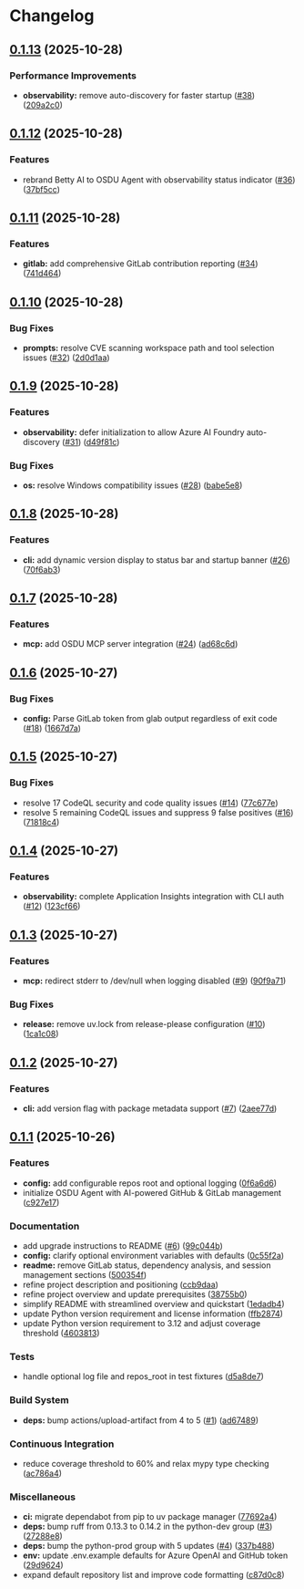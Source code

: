 # Changelog

## [0.1.13](https://github.com/danielscholl/osdu-agent/compare/osdu-agent-v0.1.12...osdu-agent-v0.1.13) (2025-10-28)


### Performance Improvements

* **observability:** remove auto-discovery for faster startup ([#38](https://github.com/danielscholl/osdu-agent/issues/38)) ([209a2c0](https://github.com/danielscholl/osdu-agent/commit/209a2c07ecf536b44878e355cc2ee4683bc8b15f))

## [0.1.12](https://github.com/danielscholl/osdu-agent/compare/osdu-agent-v0.1.11...osdu-agent-v0.1.12) (2025-10-28)


### Features

* rebrand Betty AI to OSDU Agent with observability status indicator ([#36](https://github.com/danielscholl/osdu-agent/issues/36)) ([37bf5cc](https://github.com/danielscholl/osdu-agent/commit/37bf5ccd77eb2936aa3fd6208c96ee79bed1be5c))

## [0.1.11](https://github.com/danielscholl/osdu-agent/compare/osdu-agent-v0.1.10...osdu-agent-v0.1.11) (2025-10-28)


### Features

* **gitlab:** add comprehensive GitLab contribution reporting ([#34](https://github.com/danielscholl/osdu-agent/issues/34)) ([741d464](https://github.com/danielscholl/osdu-agent/commit/741d464d474b27efe5ee797405c5f3c397b9ec93))

## [0.1.10](https://github.com/danielscholl/osdu-agent/compare/osdu-agent-v0.1.9...osdu-agent-v0.1.10) (2025-10-28)


### Bug Fixes

* **prompts:** resolve CVE scanning workspace path and tool selection issues ([#32](https://github.com/danielscholl/osdu-agent/issues/32)) ([2d0d1aa](https://github.com/danielscholl/osdu-agent/commit/2d0d1aa113a771f158bd1d53572d7df20f55727f))

## [0.1.9](https://github.com/danielscholl/osdu-agent/compare/osdu-agent-v0.1.8...osdu-agent-v0.1.9) (2025-10-28)


### Features

* **observability:** defer initialization to allow Azure AI Foundry auto-discovery ([#31](https://github.com/danielscholl/osdu-agent/issues/31)) ([d49f81c](https://github.com/danielscholl/osdu-agent/commit/d49f81ceba9fbb57ee85e110ed5acf9d9e99a9ae))


### Bug Fixes

* **os:** resolve Windows compatibility issues ([#28](https://github.com/danielscholl/osdu-agent/issues/28)) ([babe5e8](https://github.com/danielscholl/osdu-agent/commit/babe5e8bb8d58c27e62bc2f8227453101e41e6a7))

## [0.1.8](https://github.com/danielscholl/osdu-agent/compare/osdu-agent-v0.1.7...osdu-agent-v0.1.8) (2025-10-28)


### Features

* **cli:** add dynamic version display to status bar and startup banner ([#26](https://github.com/danielscholl/osdu-agent/issues/26)) ([70f6ab3](https://github.com/danielscholl/osdu-agent/commit/70f6ab32c93894a7fef359f0581cf5b2df647a23))

## [0.1.7](https://github.com/danielscholl/osdu-agent/compare/osdu-agent-v0.1.6...osdu-agent-v0.1.7) (2025-10-28)


### Features

* **mcp:** add OSDU MCP server integration ([#24](https://github.com/danielscholl/osdu-agent/issues/24)) ([ad68c6d](https://github.com/danielscholl/osdu-agent/commit/ad68c6dd6a14ebd2060f9cb1ba60b4b3d22f3609))

## [0.1.6](https://github.com/danielscholl/osdu-agent/compare/osdu-agent-v0.1.5...osdu-agent-v0.1.6) (2025-10-27)


### Bug Fixes

* **config:** Parse GitLab token from glab output regardless of exit code ([#18](https://github.com/danielscholl/osdu-agent/issues/18)) ([1667d7a](https://github.com/danielscholl/osdu-agent/commit/1667d7a507d8e1df4c7a757e6e54f7506cebceb1))

## [0.1.5](https://github.com/danielscholl/osdu-agent/compare/osdu-agent-v0.1.4...osdu-agent-v0.1.5) (2025-10-27)


### Bug Fixes

* resolve 17 CodeQL security and code quality issues ([#14](https://github.com/danielscholl/osdu-agent/issues/14)) ([77c677e](https://github.com/danielscholl/osdu-agent/commit/77c677e4d7023ec5a17238966ce098afc0b64440))
* resolve 5 remaining CodeQL issues and suppress 9 false positives ([#16](https://github.com/danielscholl/osdu-agent/issues/16)) ([71818c4](https://github.com/danielscholl/osdu-agent/commit/71818c4fb9b07ce03993fe749681e425fceca3b1))

## [0.1.4](https://github.com/danielscholl/osdu-agent/compare/osdu-agent-v0.1.3...osdu-agent-v0.1.4) (2025-10-27)


### Features

* **observability:** complete Application Insights integration with CLI auth ([#12](https://github.com/danielscholl/osdu-agent/issues/12)) ([123cf66](https://github.com/danielscholl/osdu-agent/commit/123cf66e06698aed97d92c7f4ae9471ec238ccf7))

## [0.1.3](https://github.com/danielscholl/osdu-agent/compare/osdu-agent-v0.1.2...osdu-agent-v0.1.3) (2025-10-27)


### Features

* **mcp:** redirect stderr to /dev/null when logging disabled ([#9](https://github.com/danielscholl/osdu-agent/issues/9)) ([90f9a71](https://github.com/danielscholl/osdu-agent/commit/90f9a7189f268ae2f398b63793bb5fed015c8de3))


### Bug Fixes

* **release:** remove uv.lock from release-please configuration ([#10](https://github.com/danielscholl/osdu-agent/issues/10)) ([1ca1c08](https://github.com/danielscholl/osdu-agent/commit/1ca1c08b83f825036db3373f28cf32cd82ede64f))

## [0.1.2](https://github.com/danielscholl/osdu-agent/compare/osdu-agent-v0.1.1...osdu-agent-v0.1.2) (2025-10-27)


### Features

* **cli:** add version flag with package metadata support ([#7](https://github.com/danielscholl/osdu-agent/issues/7)) ([2aee77d](https://github.com/danielscholl/osdu-agent/commit/2aee77d5bf8c3f906097ae54a40fd817b03a2a2e))

## [0.1.1](https://github.com/danielscholl/osdu-agent/compare/osdu-agent-v0.1.0...osdu-agent-v0.1.1) (2025-10-26)


### Features

* **config:** add configurable repos root and optional logging ([0f6a6d6](https://github.com/danielscholl/osdu-agent/commit/0f6a6d6c138d69ac2f342518d1a8e260bc23429f))
* initialize OSDU Agent with AI-powered GitHub & GitLab management ([c927e17](https://github.com/danielscholl/osdu-agent/commit/c927e173a3b9d4e12d714d1da93045a67e9994f0))


### Documentation

* add upgrade instructions to README ([#6](https://github.com/danielscholl/osdu-agent/issues/6)) ([99c044b](https://github.com/danielscholl/osdu-agent/commit/99c044b40a5ceef3504b0d1e3c2400ead8d77878))
* **config:** clarify optional environment variables with defaults ([0c55f2a](https://github.com/danielscholl/osdu-agent/commit/0c55f2aa82cd3ea7e166ac91348bde6d0bfccde0))
* **readme:** remove GitLab status, dependency analysis, and session management sections ([500354f](https://github.com/danielscholl/osdu-agent/commit/500354fdcb6a6b8b5c702fb4530e6c4fb194a834))
* refine project description and positioning ([ccb9daa](https://github.com/danielscholl/osdu-agent/commit/ccb9daa359e02c9b46510c0da87e14c5036883c1))
* refine project overview and update prerequisites ([38755b0](https://github.com/danielscholl/osdu-agent/commit/38755b097d8e3d78b66bda33de2a6e055b52a22b))
* simplify README with streamlined overview and quickstart ([1edadb4](https://github.com/danielscholl/osdu-agent/commit/1edadb4f8e52504168bb1b6096db71b0d49068db))
* update Python version requirement and license information ([ffb2874](https://github.com/danielscholl/osdu-agent/commit/ffb28746c889ac21a1987b320dd8ceb77ee5b1aa))
* update Python version requirement to 3.12 and adjust coverage threshold ([4603813](https://github.com/danielscholl/osdu-agent/commit/46038136660ed7d8758f99c195afee801b2600fd))


### Tests

* handle optional log file and repos_root in test fixtures ([d5a8de7](https://github.com/danielscholl/osdu-agent/commit/d5a8de7b6c7baa2850c4c5591b56f3ab5f869167))


### Build System

* **deps:** bump actions/upload-artifact from 4 to 5 ([#1](https://github.com/danielscholl/osdu-agent/issues/1)) ([ad67489](https://github.com/danielscholl/osdu-agent/commit/ad67489c224fc6420c8c797c4adbe996b59c1ca2))


### Continuous Integration

* reduce coverage threshold to 60% and relax mypy type checking ([ac786a4](https://github.com/danielscholl/osdu-agent/commit/ac786a43a707afbce4fd09570ebc03d552e1b92f))


### Miscellaneous

* **ci:** migrate dependabot from pip to uv package manager ([77692a4](https://github.com/danielscholl/osdu-agent/commit/77692a4fb480093f3f162b359d9f7906cb9d4257))
* **deps:** bump ruff from 0.13.3 to 0.14.2 in the python-dev group ([#3](https://github.com/danielscholl/osdu-agent/issues/3)) ([27288e8](https://github.com/danielscholl/osdu-agent/commit/27288e8f76e98a3bfcf479bc64e28218d986f3dd))
* **deps:** bump the python-prod group with 5 updates ([#4](https://github.com/danielscholl/osdu-agent/issues/4)) ([337b488](https://github.com/danielscholl/osdu-agent/commit/337b4887cf704d046ca2c5dc5055b47a906c2ae4))
* **env:** update .env.example defaults for Azure OpenAI and GitHub token ([29d9624](https://github.com/danielscholl/osdu-agent/commit/29d96249f747b0f92f3c24e45fd9b5d5f4324f62))
* expand default repository list and improve code formatting ([c87d0c8](https://github.com/danielscholl/osdu-agent/commit/c87d0c8381a84ac203d265456e4b84d70029d179))
